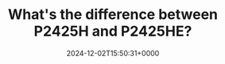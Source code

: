 ---
title: "What's the difference between P2425H and P2425HE?"
description: "P2425H and P2425HE are both Dell Professional moniters for FY25. Let's compare these 2 monitors and figure out which one fits your needs."
image: "images/post/2024/12/image-8.png"
date: "2024-12-02T15:50:31+0000"
categories: ["Reviews"]
tags: ["Dell", "P2425H", "P2425HE"]
type: "regular" # available types: [featured/regular]
draft: false
sitemapExclude: false
---